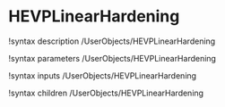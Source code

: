 <!-- MOOSE Documentation Stub: Remove this when content is added. -->

# HEVPLinearHardening
!syntax description /UserObjects/HEVPLinearHardening

!syntax parameters /UserObjects/HEVPLinearHardening

!syntax inputs /UserObjects/HEVPLinearHardening

!syntax children /UserObjects/HEVPLinearHardening
